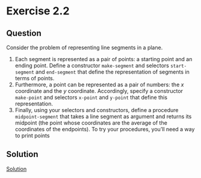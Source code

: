 # Exercise 2.2

## Question

Consider the problem of representing line segments in a plane.

1. Each segment is represented as a pair of points: a starting point and an ending point. Define a constructor `make-segment` and selectors `start-segment` and `end-segment` that define the representation of segments in terms of points.
2. Furthermore, a point can be represented as a pair of numbers: the $x$ coordinate and the $y$ coordinate. Accordingly, specify a constructor `make-point` and selectors `x-point` and `y-point` that define this representation.
3. Finally, using your selectors and constructors, define a procedure `midpoint-segment` that takes a line segment as argument and returns its midpoint (the point whose coordinates are the average of the coordinates of the endpoints). To try your procedures, you’ll need a way to print points

## Solution

[Solution](code.rkt)
